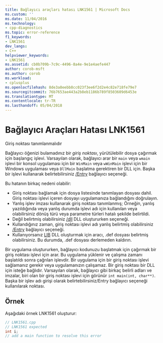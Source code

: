 ```yaml
---
title: Bağlayıcı araçları hatası LNK1561 | Microsoft Docs
ms.custom: ''
ms.date: 11/04/2016
ms.technology:
- cpp-diagnostics
ms.topic: error-reference
f1_keywords:
- LNK1561
dev_langs:
- C++
helpviewer_keywords:
- LNK1561
ms.assetid: cb0b709b-7c9c-4496-8a4e-9e1e4aefe447
author: corob-msft
ms.author: corob
ms.workload:
- cplusplus
ms.openlocfilehash: 8de3a8eebb8cc023f3ee6f2d2e4c82e718fe79e7
ms.sourcegitcommit: 76b7653ae443a2b8eb1186b789f8503609d6453e
ms.translationtype: MT
ms.contentlocale: tr-TR
ms.lasthandoff: 05/04/2018
---
```

# <a name="linker-tools-error-lnk1561"></a>Bağlayıcı Araçları Hatası LNK1561
Giriş noktası tanımlanmalıdır  
  
Bağlayıcı öğenizi bulamadınız bir *giriş noktası*, yürütülebilir dosya çağırmak için başlangıç işlevi. Varsayılan olarak, bağlayıcı arar bir `main` veya `wmain` işlevi bir konsol uygulaması için bir `WinMain` veya `wWinMain` işlevi için bir Windows uygulaması veya `DllMain` başlatma gerektiren bir DLL için. Başka bir işlevi kullanarak belirtebilirsiniz [/Entry](../../build/reference/entry-entry-point-symbol.md) bağlayıcı seçeneği.  
  
Bu hatanın birkaç nedeni olabilir:  
-   Giriş noktası bağlamak için dosya listesinde tanımlayan dosyası dahil. Giriş noktası işlevi içeren dosyayı uygulamanıza bağlandığını doğrulayın.  
-   Yanlış işlev imzası kullanarak giriş noktası tanımlanmış; Örneğin, yanlış yazıldığında veya yanlış durumda işlevi adı için kullanılan veya olabilirsiniz dönüş türü veya parametre türleri hatalı şekilde belirtildi.  
-   Değil belirtmiş olabilirsiniz [/dll](../../build/reference/dll-build-a-dll.md) DLL oluştururken seçeneği.  
-   Kullandığınız zaman, giriş noktası işlevi adı yanlış belirtmiş olabilirsiniz [/Entry](../../build/reference/entry-entry-point-symbol.md) bağlayıcı seçeneği.  
-   Kullanıyorsanız [LIB](../../build/reference/lib-reference.md) DLL oluşturmak için aracı, .def dosyası belirtmiş olabilirsiniz. Bu durumda, .def dosyası derlemeden kaldırın.    
  
Bir uygulama oluştururken, bağlayıcı kodunuzu başlatmak için çağırmak bir giriş noktası işlevi için arar. Bu uygulama yüklenir ve çalışma zamanı başlatıldı sonra çağrılan işlevdir. Bir uygulama için bir giriş noktası işlevi sağlamanız gerekir veya uygulamanızın çalışamaz. Bir giriş noktası bir DLL için isteğe bağlıdır. Varsayılan olarak, bağlayıcı gibi birkaç belirli adları ve imzalar, biri olan bir giriş noktası işlevi için görünür `int main(int, char**)`. Başka bir işlev adı girişi olarak belirtebilirsiniz/Entry bağlayıcı seçeneği kullanılarak noktası.  
  
## <a name="example"></a>Örnek  
 Aşağıdaki örnek LNK1561 oluşturur:  
  
```cpp  
// LNK1561.cpp  
// LNK1561 expected  
int i;  
// add a main function to resolve this error  
```
